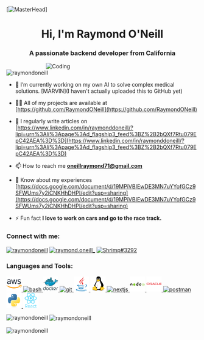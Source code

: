 [![MasterHead](https://as1.ftcdn.net/v2/jpg/03/52/39/00/1000_F_352390061_Bem8aYkzfGhIObTC4fXhf0PmKQjWM1wN.jpg)]
<h1 align="center">Hi, I'm Raymond O'Neill</h1>
<h3 align="center">A passionate backend developer from California</h3>
<img align="right" alt="Coding" width="400" src="https://thumbs.gfycat.com/AliveAdmirableEidolonhelvum-max-1mb.gif">

<p align="left"> <img src="https://komarev.com/ghpvc/?username=raymondoneill&label=Profile%20views&color=0e75b6&style=flat" alt="raymondoneill" /> </p>

- 🔭 I’m currently working on my own AI to solve complex medical solutions. [MARVIN](I haven't actually uploaded this to GitHub yet)

- 👨‍💻 All of my projects are available at [https://github.com/RaymondONeill](https://github.com/RaymondONeill)

- 📝 I regularly write articles on [https://www.linkedin.com/in/raymonddoneill/?lipi=urn%3Ali%3Apage%3Ad_flagship3_feed%3BZ%2B2bQXf7Rtu079EpC42AEA%3D%3D](https://www.linkedin.com/in/raymonddoneill/?lipi=urn%3Ali%3Apage%3Ad_flagship3_feed%3BZ%2B2bQXf7Rtu079EpC42AEA%3D%3D)

- 📫 How to reach me **oneillraymond71@gmail.com**

- 📄 Know about my experiences [https://docs.google.com/document/d/19MPiVBIEwDE3MN7uYYofGCz9SFWUms7y2iCNKHhDHPI/edit?usp=sharing](https://docs.google.com/document/d/19MPiVBIEwDE3MN7uYYofGCz9SFWUms7y2iCNKHhDHPI/edit?usp=sharing)

- ⚡ Fun fact **I love to work on cars and go to the race track.**

<h3 align="left">Connect with me:</h3>
<p align="left">
<a href="https://linkedin.com/in/raymondoneill" target="blank"><img align="center" src="https://raw.githubusercontent.com/rahuldkjain/github-profile-readme-generator/master/src/images/icons/Social/linked-in-alt.svg" alt="raymondoneill" height="30" width="40" /></a>
<a href="https://instagram.com/raymond.oneill_" target="blank"><img align="center" src="https://raw.githubusercontent.com/rahuldkjain/github-profile-readme-generator/master/src/images/icons/Social/instagram.svg" alt="raymond.oneill_" height="30" width="40" /></a>
<a href="https://discord.gg/Shrimp#3292" target="blank"><img align="center" src="https://raw.githubusercontent.com/rahuldkjain/github-profile-readme-generator/master/src/images/icons/Social/discord.svg" alt="Shrimp#3292" height="30" width="40" /></a>
</p>

<h3 align="left">Languages and Tools:</h3>
<p align="left"> <a href="https://aws.amazon.com" target="_blank" rel="noreferrer"> <img src="https://raw.githubusercontent.com/devicons/devicon/master/icons/amazonwebservices/amazonwebservices-original-wordmark.svg" alt="aws" width="40" height="40"/> </a> <a href="https://www.gnu.org/software/bash/" target="_blank" rel="noreferrer"> <img src="https://www.vectorlogo.zone/logos/gnu_bash/gnu_bash-icon.svg" alt="bash" width="40" height="40"/> </a> <a href="https://www.docker.com/" target="_blank" rel="noreferrer"> <img src="https://raw.githubusercontent.com/devicons/devicon/master/icons/docker/docker-original-wordmark.svg" alt="docker" width="40" height="40"/> </a> <a href="https://git-scm.com/" target="_blank" rel="noreferrer"> <img src="https://www.vectorlogo.zone/logos/git-scm/git-scm-icon.svg" alt="git" width="40" height="40"/> </a> <a href="https://www.java.com" target="_blank" rel="noreferrer"> <img src="https://raw.githubusercontent.com/devicons/devicon/master/icons/java/java-original.svg" alt="java" width="40" height="40"/> </a> <a href="https://www.linux.org/" target="_blank" rel="noreferrer"> <img src="https://raw.githubusercontent.com/devicons/devicon/master/icons/linux/linux-original.svg" alt="linux" width="40" height="40"/> </a> <a href="https://nextjs.org/" target="_blank" rel="noreferrer"> <img src="https://cdn.worldvectorlogo.com/logos/nextjs-2.svg" alt="nextjs" width="40" height="40"/> </a> <a href="https://nodejs.org" target="_blank" rel="noreferrer"> <img src="https://raw.githubusercontent.com/devicons/devicon/master/icons/nodejs/nodejs-original-wordmark.svg" alt="nodejs" width="40" height="40"/> </a> <a href="https://www.oracle.com/" target="_blank" rel="noreferrer"> <img src="https://raw.githubusercontent.com/devicons/devicon/master/icons/oracle/oracle-original.svg" alt="oracle" width="40" height="40"/> </a> <a href="https://postman.com" target="_blank" rel="noreferrer"> <img src="https://www.vectorlogo.zone/logos/getpostman/getpostman-icon.svg" alt="postman" width="40" height="40"/> </a> <a href="https://www.python.org" target="_blank" rel="noreferrer"> <img src="https://raw.githubusercontent.com/devicons/devicon/master/icons/python/python-original.svg" alt="python" width="40" height="40"/> </a> <a href="https://reactjs.org/" target="_blank" rel="noreferrer"> <img src="https://raw.githubusercontent.com/devicons/devicon/master/icons/react/react-original-wordmark.svg" alt="react" width="40" height="40"/> </a> </p>

<p><img align="left" src="https://github-readme-stats.vercel.app/api/top-langs?username=raymondoneill&show_icons=true&locale=en&layout=compact" alt="raymondoneill" /></p>

<p>&nbsp;<img align="center" src="https://github-readme-stats.vercel.app/api?username=raymondoneill&show_icons=true&locale=en" alt="raymondoneill" /></p>

<p><img align="center" src="https://github-readme-streak-stats.herokuapp.com/?user=raymondoneill&" alt="raymondoneill" /></p>
